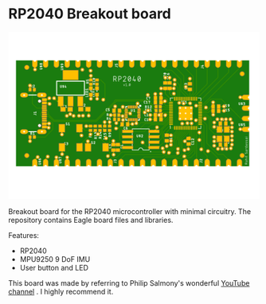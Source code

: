 # RP2040 Breakout board

![Board Preview](/rp2040.png)

Breakout board for the RP2040 microcontroller with minimal circuitry.
The repository contains Eagle board files and libraries.

Features:
- RP2040
- MPU9250 9 DoF IMU
- User button and LED

This board was made by referring to Philip Salmony's wonderful [YouTube channel](https://www.youtube.com/c/PhilS94/videos) . I highly recommend it.
